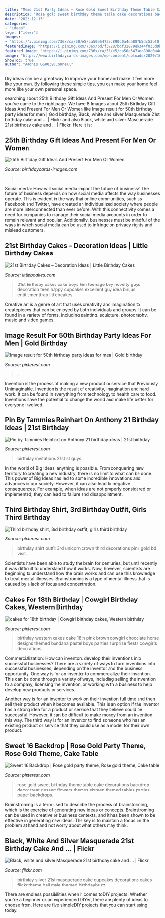 ```yaml
---
title: "Mens 21st Party Ideas ~ Rose Gold Sweet Birthday Theme Table Cake Decorations Backdrop Decor Treat Dessert Flowers Themes Sixteen Themed Tables Parties Paper Backdrops"
description: "Rose gold sweet birthday theme table cake decorations backdrop decor treat dessert flowers themes sixteen themed tables parties paper backdrops"
date: "2022-12-13"
categories:
- "ideas"
tags: ["ideas"]
images:
- "https://i.pinimg.com/736x/ca/50/e5/ca50e5473ec890c0a4da887b5dc53bf0--st-birthday-invitations--birthday.jpg"
featuredImage: "https://i.pinimg.com/736x/bd/f3/28/bdf32879eb344f035d9b62beb067560c.jpg"
featured_image: "https://i.pinimg.com/736x/ca/50/e5/ca50e5473ec890c0a4da887b5dc53bf0--st-birthday-invitations--birthday.jpg"
image: "https://www.birthdaycards-images.com/wp-content/uploads/2020/10/Gift-ideas-on-25th-Birthday.jpg"
ShowToc: true
author: "Adonis O&#039;Connell"
---
```



Diy ideas can be a great way to improve your home and make it feel more like your own. By following these simple tips, you can make your home feel more like your own personal space.

	

		
searching about 25th Birthday Gift Ideas And Present For Men Or Women you've came to the right page. We have 8 Images about 25th Birthday Gift Ideas And Present For Men Or Women like Image result for 50th birthday party ideas for men | Gold birthday, Black, white and silver Masquerade 21st birthday cake and … | Flickr and also Black, white and silver Masquerade 21st birthday cake and … | Flickr. Here it is:
		
    
## 25th Birthday Gift Ideas And Present For Men Or Women

<img loading=lazy src="https://www.birthdaycards-images.com/wp-content/uploads/2020/10/Gift-ideas-on-25th-Birthday.jpg" onerror="this.onerror=null;this.src='https://tse2.mm.bing.net/th?id=OIP.8Bpn3ZttqiFADQVvWraA6AHaJ4&amp;pid=15.1';" alt="25th Birthday Gift Ideas And Present For Men Or Women">

_Source: birthdaycards-images.com_

>. 

	

Social media: How will social media impact the future of business?
The future of business depends on how social media affects the way businesses operate. This is evident in the way that online communities, such as Facebook and Twitter, have created an individualized society where people are more interconnected than ever before. With this connectivity comes a need for companies to manage their social media accounts in order to remain relevant and popular. Additionally, businesses must be mindful of the ways in which social media can be used to infringe on privacy rights and mislead customers.

    
## 21st Birthday Cakes – Decoration Ideas | Little Birthday Cakes

<img loading=lazy src="https://www.littlebcakes.com/wp-content/uploads/2014/02/21st-Birthday-Cake-768x1024.jpg" onerror="this.onerror=null;this.src='https://tse2.mm.bing.net/th?id=OIP.dDSNhLNVPcQaiIWfbp_0LwHaJ4&amp;pid=15.1';" alt="21st Birthday Cakes – Decoration Ideas | Little Birthday Cakes">

_Source: littlebcakes.com_

>21st birthday cakes cake boys him teenage boy novelty guys decoration teen happy cupcakes excellent guy idea birijus entitlementtrap littlebcakes. 

	

Creative art is a genre of art that uses creativity and imagination to createpieces that can be enjoyed by both individuals and groups. It can be found in a variety of forms, including painting, sculpture, photography, music and video games.

    
## Image Result For 50th Birthday Party Ideas For Men | Gold Birthday

<img loading=lazy src="https://i.pinimg.com/736x/18/fa/3b/18fa3b594ab8950908607e69c8ee2eb0.jpg" onerror="this.onerror=null;this.src='https://tse3.mm.bing.net/th?id=OIP.xAXkI8vKA65Zhi2DLJBBogHaKJ&amp;pid=15.1';" alt="Image result for 50th birthday party ideas for men | Gold birthday">

_Source: pinterest.com_

>. 

	

Invention is the process of making a new product or service that Previously Unimaginable. Invention is the result of creativity, imagination and hard work. It can be found in everything from technology to health care to food. Inventions have the potential to change the world and make life better for everyone involved.

    
## Pin By Tammies Reinhart On Anthony 21 Birthday Ideas | 21st Birthday

<img loading=lazy src="https://i.pinimg.com/736x/ca/50/e5/ca50e5473ec890c0a4da887b5dc53bf0--st-birthday-invitations--birthday.jpg" onerror="this.onerror=null;this.src='https://tse1.mm.bing.net/th?id=OIP._nqu3tZg1w798bMMS7W4oQHaKU&amp;pid=15.1';" alt="Pin by Tammies Reinhart on Anthony 21 birthday ideas | 21st birthday">

_Source: pinterest.com_

>birthday invitations 21st st guys. 

	

In the world of Big Ideas, anything is possible. From conquering new territory to creating a new industry, there is no limit to what can be done. This power of Big Ideas has led to some incredible innovations and advances in our society. However, it can also lead to negative consequences. For example, when ideas are not properly considered or implemented, they can lead to failure and disappointment.

    
## Third Birthday Shirt, 3rd Birthday Outfit, Girls Third Birthday

<img loading=lazy src="https://i.pinimg.com/736x/bd/f3/28/bdf32879eb344f035d9b62beb067560c.jpg" onerror="this.onerror=null;this.src='https://tse1.mm.bing.net/th?id=OIP.L6sx4LBa376aYhsdr1cZZwHaJ4&amp;pid=15.1';" alt="Third birthday shirt, 3rd birthday outfit, girls third birthday">

_Source: pinterest.com_

>birthday shirt outfit 3rd unicorn crown third decorations pink gold bd visit. 

	

Scientists have been able to study the brain for centuries, but until recently it was difficult to understand how it works. Now, however, scientists are beginning to understand how the brain works and can use this knowledge to treat mental illnesses. Brainstroming is a type of mental illness that is caused by a lack of focus and concentration.

    
## Cakes For 18th Birthday | Cowgirl Birthday Cakes, Western Birthday

<img loading=lazy src="https://i.pinimg.com/736x/67/cb/c3/67cbc33345caee27e5b52bd2d556608f--th-birthday-party-birthday-cakes-for-girls.jpg" onerror="this.onerror=null;this.src='https://tse4.mm.bing.net/th?id=OIP.BJPhFpcfVobHRi31N4tuiAHaJ3&amp;pid=15.1';" alt="cakes for 18th birthday | Cowgirl birthday cakes, Western birthday">

_Source: pinterest.com_

>birthday western cakes cake 18th pink brown cowgirl chocolate horse designs themed bandana pastel boys parties surprise fiesta cowgirls decorations. 

	

Commercialization: How can inventors develop their inventions into successful businesses?
There are a variety of ways to turn inventions into successful businesses, depending on the inventor and the business opportunity. 
One way is for an inventor to commercialize their invention. This can be done through a variety of ways, including selling the invention to a company, licensing the invention, or working with a business to help develop new products or services. 

Another way is for an inventor to work on their invention full time and then sell their product when it becomes available. This is an option if the inventor has a strong idea for a product or service that they believe could be successful. However, it can be difficult to make money from an invention this way. 
The third way is for an inventor to find someone who has an existing product or service that they could use as a model for their own product.

    
## Sweet 16 Backdrop | Rose Gold Party Theme, Rose Gold Theme, Cake Table

<img loading=lazy src="https://i.pinimg.com/736x/43/31/59/43315943df24d27436512438d18cbe42.jpg" onerror="this.onerror=null;this.src='https://tse1.mm.bing.net/th?id=OIP.lKfQNHMD2b35s8Xb9jF1zwHaLG&amp;pid=15.1';" alt="Sweet 16 Backdrop | Rose gold party theme, Rose gold theme, Cake table">

_Source: pinterest.com_

>rose gold sweet birthday theme table cake decorations backdrop decor treat dessert flowers themes sixteen themed tables parties paper backdrops. 

	

Brainstroming is a term used to describe the process of brainstorming, which is the exercise of generating new ideas or concepts. Brainstroming can be used in creative or business contexts, and it has been shown to be effective in generating new ideas. The key is to maintain a focus on the problem at hand and not worry about what others may think.

    
## Black, White And Silver Masquerade 21st Birthday Cake And … | Flickr

<img loading=lazy src="https://c2.staticflickr.com/8/7171/6698442431_f1ac280dc8_b.jpg" onerror="this.onerror=null;this.src='https://tse2.mm.bing.net/th?id=OIP.KwiWH4sOhJ4Kh7bkm91KpgHaJ4&amp;pid=15.1';" alt="Black, white and silver Masquerade 21st birthday cake and … | Flickr">

_Source: flickr.com_

>birthday silver 21st masquerade cake cupcakes decorations cakes flickr theme ball male themed birthdaybuzz. 

	

There are endless possibilities when it comes toDIY projects. Whether you're a beginner or an experienced DIYer, there are plenty of ideas to choose from. Here are five simpleDIY projects that you can start using today.

